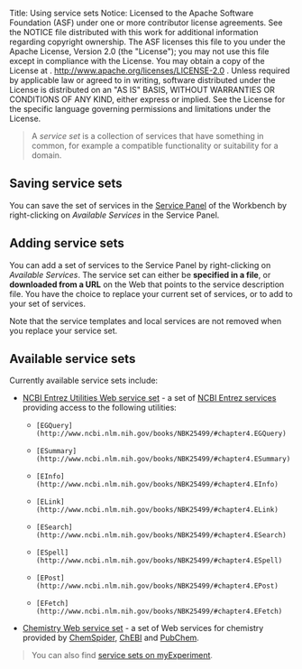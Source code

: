 Title:     Using service sets
Notice:    Licensed to the Apache Software Foundation (ASF) under one
           or more contributor license agreements.  See the NOTICE file
           distributed with this work for additional information
           regarding copyright ownership.  The ASF licenses this file
           to you under the Apache License, Version 2.0 (the
           "License"); you may not use this file except in compliance
           with the License.  You may obtain a copy of the License at
           .
             http://www.apache.org/licenses/LICENSE-2.0
           .
           Unless required by applicable law or agreed to in writing,
           software distributed under the License is distributed on an
           "AS IS" BASIS, WITHOUT WARRANTIES OR CONDITIONS OF ANY
           KIND, either express or implied.  See the License for the
           specific language governing permissions and limitations
           under the License.

>A *service set* is a collection of services that have something in common,
   for example a compatible functionality or suitability for a domain.

## Saving service sets
You can save the set of services in the
   [Service Panel](/documentation/glossary#service_panel) of the Workbench by right-clicking on
   *Available Services* in the Service Panel.

## Adding service sets
You can add a set of services to the Service Panel by right-clicking on *Available Services*.
The service set can either be **specified in a file**, or **downloaded from a URL** on the Web that
   points to the service description file.
You have the choice to replace your current set of services, or to add to your set of services.

Note that the service templates and local services are not removed when you replace your service
   set.

## Available service sets
Currently available service sets include:

 - [NCBI Entrez Utilities Web service set](http://www.myexperiment.org/packs/132.html) -
    a set of
    [NCBI Entrez services](http://www.ncbi.nlm.nih.gov/books/NBK25499/)
    providing access to the following utilities:

    -     [EGQuery](http://www.ncbi.nlm.nih.gov/books/NBK25499/#chapter4.EGQuery)

    -     [ESummary](http://www.ncbi.nlm.nih.gov/books/NBK25499/#chapter4.ESummary)

    -     [EInfo](http://www.ncbi.nlm.nih.gov/books/NBK25499/#chapter4.EInfo)

    -     [ELink](http://www.ncbi.nlm.nih.gov/books/NBK25499/#chapter4.ELink)

    -     [ESearch](http://www.ncbi.nlm.nih.gov/books/NBK25499/#chapter4.ESearch)

    -     [ESpell](http://www.ncbi.nlm.nih.gov/books/NBK25499/#chapter4.ESpell)

    -     [EPost](http://www.ncbi.nlm.nih.gov/books/NBK25499/#chapter4.EPost)

    -     [EFetch](http://www.ncbi.nlm.nih.gov/books/NBK25499/#chapter4.EFetch)


 - [Chemistry Web service set](http://www.myexperiment.org/packs/135.html) -
     a set of Web services for chemistry provided by
     [ChemSpider](/introduction/chemistry-web-services#chemspider),
     [ChEBI](/introduction/chemistry-web-services#chebi) and
     [PubChem](/introduction/chemistry-web-services#pubchem).

>You can also find [service sets on myExperiment](http://www.myexperiment.org/tags/1963.html).
